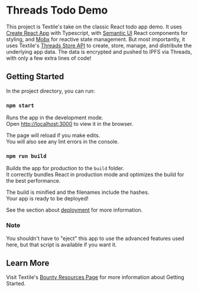 # Threads Todo Demo

This project is Textile's take on the classic React todo app demo. It uses [Create React App](https://github.com/facebook/create-react-app) with Typescript, with [Semantic UI](https://react.semantic-ui.com) React components for styling, and [Mobx](https://mobx.js.org) for reactive state management. But most importantly, it uses Textile's [Threads Store API](https://github.com/textileio/js-threads-client) to create, store, manage, and distribute the underlying app data. The data is encrypted and pushed to IPFS via Threads, with only a few extra lines of code!


## Getting Started

In the project directory, you can run:

### `npm start`

Runs the app in the development mode.<br />
Open [http://localhost:3000](http://localhost:3000) to view it in the browser.

The page will reload if you make edits.<br />
You will also see any lint errors in the console.

### `npm run build`

Builds the app for production to the `build` folder.<br />
It correctly bundles React in production mode and optimizes the build for the best performance.

The build is minified and the filenames include the hashes.<br />
Your app is ready to be deployed!

See the section about [deployment](https://facebook.github.io/create-react-app/docs/deployment) for more information.

### Note

You shouldn't have to "eject" this app to use the advanced features used here, but that script is available if you want it.

## Learn More

Visit Textile's [Bounty Resources Page](https://blog.textile.io/ethden-2020-textile-bounty-resources/) for more information about Getting Started.